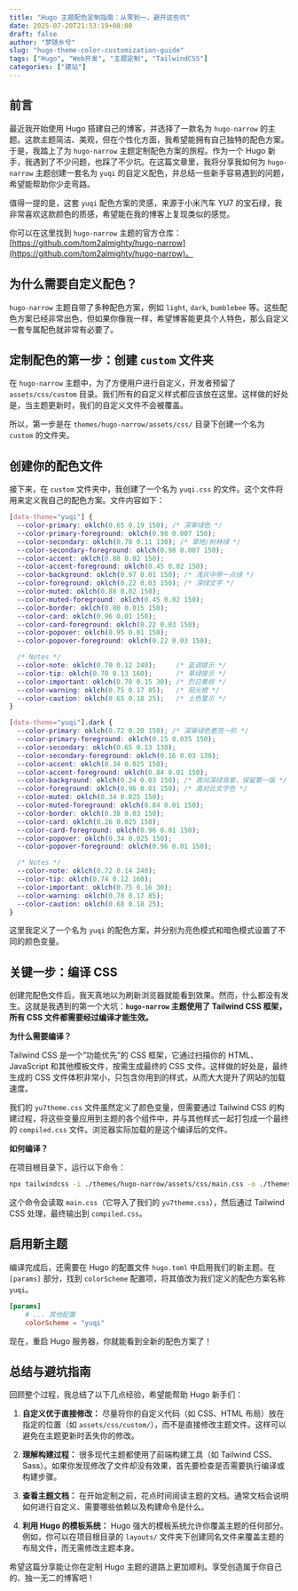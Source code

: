 ```yaml
---
title: "Hugo 主题配色定制指南：从零到一，避开这些坑"
date: 2025-07-20T21:53:19+08:00
draft: false
author: "梦随乡兮"
slug: "hugo-theme-color-customization-guide"
tags: ["Hugo", "Web开发", "主题定制", "TailwindCSS"]
categories: ["建站"]
---
```


## 前言

最近我开始使用 Hugo 搭建自己的博客，并选择了一款名为 `hugo-narrow` 的主题。这款主题简洁、美观，但在个性化方面，我希望能拥有自己独特的配色方案。于是，我踏上了为 `hugo-narrow` 主题定制配色方案的旅程。作为一个 Hugo 新手，我遇到了不少问题，也踩了不少坑。在这篇文章里，我将分享我如何为 `hugo-narrow` 主题创建一套名为 `yuqi` 的自定义配色，并总结一些新手容易遇到的问题，希望能帮助你少走弯路。

值得一提的是，这套 `yuqi` 配色方案的灵感，来源于小米汽车 YU7 的宝石绿，我非常喜欢这款颜色的质感，希望能在我的博客上复现类似的感觉。

你可以在这里找到 `hugo-narrow` 主题的官方仓库：[https://github.com/tom2almighty/hugo-narrow](https://github.com/tom2almighty/hugo-narrow)。

## 为什么需要自定义配色？

`hugo-narrow` 主题自带了多种配色方案，例如 `light`, `dark`, `bumblebee` 等。这些配色方案已经非常出色，但如果你像我一样，希望博客能更具个人特色，那么自定义一套专属配色就非常有必要了。

## 定制配色的第一步：创建 `custom` 文件夹

在 `hugo-narrow` 主题中，为了方便用户进行自定义，开发者预留了 `assets/css/custom` 目录。我们所有的自定义样式都应该放在这里。这样做的好处是，当主题更新时，我们的自定义文件不会被覆盖。

所以，第一步是在 `themes/hugo-narrow/assets/css/` 目录下创建一个名为 `custom` 的文件夹。

## 创建你的配色文件

接下来，在 `custom` 文件夹中，我创建了一个名为 `yuqi.css` 的文件。这个文件将用来定义我自己的配色方案。文件内容如下：

```css
[data-theme="yuqi"] {
  --color-primary: oklch(0.65 0.19 150); /* 深翠绿色 */
  --color-primary-foreground: oklch(0.98 0.007 150);
  --color-secondary: oklch(0.70 0.11 130); /* 草地/树林绿 */
  --color-secondary-foreground: oklch(0.98 0.007 150);
  --color-accent: oklch(0.88 0.02 150); 
  --color-accent-foreground: oklch(0.45 0.02 150);
  --color-background: oklch(0.97 0.01 150); /* 浅灰中带一点绿 */
  --color-foreground: oklch(0.22 0.03 150); /* 深绿文字 */
  --color-muted: oklch(0.88 0.02 150);
  --color-muted-foreground: oklch(0.45 0.02 150);
  --color-border: oklch(0.80 0.015 150);
  --color-card: oklch(0.96 0.01 150);
  --color-card-foreground: oklch(0.22 0.03 150);
  --color-popover: oklch(0.95 0.01 150);
  --color-popover-foreground: oklch(0.22 0.03 150);

  /* Notes */
  --color-note: oklch(0.70 0.12 240);     /* 蓝调提示 */
  --color-tip: oklch(0.70 0.13 160);      /* 草绿提示 */
  --color-important: oklch(0.70 0.15 30); /* 烈日黄棕 */
  --color-warning: oklch(0.75 0.17 85);   /* 阳光橙 */
  --color-caution: oklch(0.65 0.18 25);   /* 土色警示 */
}

[data-theme="yuqi"].dark {
  --color-primary: oklch(0.72 0.20 150); /* 深翠绿色更亮一阶 */
  --color-primary-foreground: oklch(0.15 0.035 150);
  --color-secondary: oklch(0.65 0.13 130);
  --color-secondary-foreground: oklch(0.16 0.03 130);
  --color-accent: oklch(0.34 0.025 150);   
  --color-accent-foreground: oklch(0.84 0.01 150);
  --color-background: oklch(0.24 0.03 150); /* 夜间深绿背景，保留第一版 */
  --color-foreground: oklch(0.96 0.01 150); /* 高对比文字色 */
  --color-muted: oklch(0.34 0.025 150);
  --color-muted-foreground: oklch(0.84 0.01 150);
  --color-border: oklch(0.38 0.03 150);
  --color-card: oklch(0.26 0.025 150);
  --color-card-foreground: oklch(0.96 0.01 150);
  --color-popover: oklch(0.34 0.025 150);
  --color-popover-foreground: oklch(0.96 0.01 150);

  /* Notes */
  --color-note: oklch(0.72 0.14 240);
  --color-tip: oklch(0.74 0.12 160);
  --color-important: oklch(0.75 0.16 30);
  --color-warning: oklch(0.78 0.17 85);
  --color-caution: oklch(0.68 0.18 25);
}
```

这里我定义了一个名为 `yuqi` 的配色方案，并分别为亮色模式和暗色模式设置了不同的颜色变量。

## 关键一步：编译 CSS

创建完配色文件后，我天真地以为刷新浏览器就能看到效果。然而，什么都没有发生。这就是我遇到的第一个大坑：**`hugo-narrow` 主题使用了 Tailwind CSS 框架，所有 CSS 文件都需要经过编译才能生效。**

**为什么需要编译？**

Tailwind CSS 是一个“功能优先”的 CSS 框架，它通过扫描你的 HTML、JavaScript 和其他模板文件，按需生成最终的 CSS 文件。这样做的好处是，最终生成的 CSS 文件体积非常小，只包含你用到的样式，从而大大提升了网站的加载速度。

我们的 `yu7theme.css` 文件虽然定义了颜色变量，但需要通过 Tailwind CSS 的构建过程，将这些变量应用到主题的各个组件中，并与其他样式一起打包成一个最终的 `compiled.css` 文件。浏览器实际加载的是这个编译后的文件。

**如何编译？**

在项目根目录下，运行以下命令：

```bash
npx tailwindcss -i ./themes/hugo-narrow/assets/css/main.css -o ./themes/hugo-narrow/assets/css/compiled.css
```

这个命令会读取 `main.css`（它导入了我们的 `yu7theme.css`），然后通过 Tailwind CSS 处理，最终输出到 `compiled.css`。

## 启用新主题

编译完成后，还需要在 Hugo 的配置文件 `hugo.toml` 中启用我们的新主题。在 `[params]` 部分，找到 `colorScheme` 配置项，将其值改为我们定义的配色方案名称 `yuqi`。

```toml
[params]
    # ... 其他配置
    colorScheme = "yuqi"
```

现在，重启 Hugo 服务器，你就能看到全新的配色方案了！

## 总结与避坑指南

回顾整个过程，我总结了以下几点经验，希望能帮助 Hugo 新手们：

1.  **自定义优于直接修改：** 尽量将你的自定义代码（如 CSS、HTML 布局）放在指定的位置（如 `assets/css/custom/`），而不是直接修改主题文件。这样可以避免在主题更新时丢失你的修改。

2.  **理解构建过程：** 很多现代主题都使用了前端构建工具（如 Tailwind CSS、Sass）。如果你发现修改了文件却没有效果，首先要检查是否需要执行编译或构建步骤。

3.  **查看主题文档：** 在开始定制之前，花点时间阅读主题的文档。通常文档会说明如何进行自定义、需要哪些依赖以及构建命令是什么。

4.  **利用 Hugo 的模板系统：** Hugo 强大的模板系统允许你覆盖主题的任何部分。例如，你可以在项目根目录的 `layouts/` 文件夹下创建同名文件来覆盖主题的布局文件，而无需修改主题本身。

希望这篇分享能让你在定制 Hugo 主题的道路上更加顺利。享受创造属于你自己的、独一无二的博客吧！